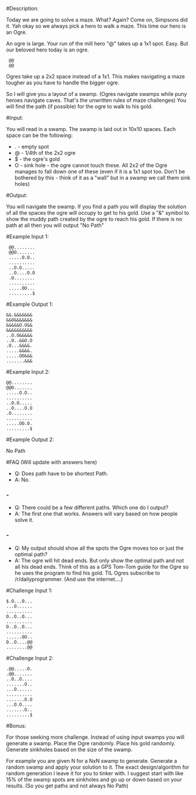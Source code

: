 #Description: 

Today we are going to solve a maze. What? Again? Come on, Simpsons did it. Yah okay so we always pick a hero to walk a maze. This time our hero is an Ogre.

An ogre is large. Your run of the mill hero "@" takes up a 1x1 spot. Easy. But our beloved hero today is an ogre.

     @@
     @@

Ogres take up a 2x2 space instead of a 1x1. This makes navigating a maze tougher as you have to handle the bigger ogre.

So I will give you a layout of a swamp. (Ogres navigate swamps while puny heroes navigate caves. That's the unwritten rules of maze challenges) You will find the path (if possible) for
the ogre to walk to his gold. 

#Input:

You will read in a swamp. The swamp is laid out in 10x10 spaces. Each space can be the following:

* . - empty spot
* @ - 1/4th of the 2x2 ogre
* $ - the ogre's gold
* O - sink hole - the ogre cannot touch these. All 2x2 of the Ogre manages to fall down one of these (even if it is a 1x1 spot too. Don't be bothered by this - think of it as a "wall" but in a swamp we call them sink holes)

#Output:

You will navigate the swamp. If you find a path you will display the solution of all the spaces the ogre will occupy to get to his gold. Use a "&" symbol to show the muddy path created by the ogre to reach his gold. If there is no path at all then you will output "No Path"

#Example Input 1:

     @@........
     @@O.......
     .....O.O..
     ..........
     ..O.O.....
     ..O....O.O
     .O........
     ..........
     .....OO...
     .........$

#Example  Output 1:

	&&.&&&&&&&
	&&O&&&&&&&
	&&&&&O.O&&
	&&&&&&&&&&
	..O.O&&&&&
	..O..&&O.O
	.O...&&&&.
	.....&&&&.
	.....OO&&&
	.......&&&

#Example Input 2:

	@@........
	@@O.......
	.....O.O..
	..........
	..O.O.....
	..O....O.O
	.O........
	..........
	.....OO.O.
	.........$

#Example Output 2:

No Path


#FAQ (Will update with answers here)

* Q: Does path have to be shortest Path.
* A: No.

### -

* Q: There could be a few different paths. Which one do I output?
* A: The first one that works. Answers will vary based on how people solve it.

### -

* Q: My output should show all the spots the Ogre moves too or just the optimal path?
* A: The ogre will hit dead ends. But only show the optimal path and not all his dead ends. Think of this as a GPS Tom-Tom guide for the Ogre so he uses the program to find his gold. TIL Ogres subscribe to /r/dailyprogrammer. (And use the internet....)

#Challenge Input 1:

    $.O...O...
	...O......
	..........
	O..O..O...
	..........
	O..O..O...
	..........
	......OO..
	O..O....@@
	........@@

#Challenge Input 2:

	.@@.....O.
	.@@.......
	..O..O....
	.......O..
	...O......
	..........
	.......O.O
	...O.O....
	.......O..
	.........$

#Bonus:

For those seeking more challenge. Instead of using input swamps you will generate a swamp. Place the Ogre randomly. Place his gold randomly. Generate sinkholes based on the size of the swamp.

For example you are given N for a NxN swamp to generate. Generate a random swamp and apply your solution to it. The exact design/algorithm for random generation I leave it for you to tinker with. I suggest start with like 15% of the swamp spots are sinkholes and go up or down based on your results. (So you get paths and not always No Path)
